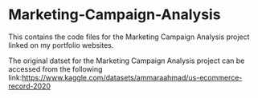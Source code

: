 # Marketing-Campaign-Analysis
This contains the code files for the Marketing Campaign Analysis project linked on my portfolio websites.

The original datset for the Marketing Campaign Analysis project can be accessed from the following link:https://www.kaggle.com/datasets/ammaraahmad/us-ecommerce-record-2020
